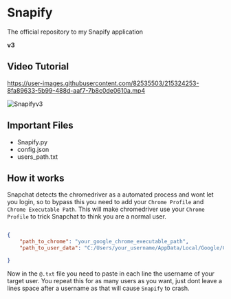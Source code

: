 # Snapify
The official repository to my Snapify application

**v3**


## Video Tutorial

https://user-images.githubusercontent.com/82535503/215324253-8fa89633-5b99-488d-aaf7-7b8c0de0610a.mp4


![Snapifyv3](https://user-images.githubusercontent.com/82535503/215324658-8590107c-b7ba-458f-be8a-b268b3c6d2de.png)


## Important Files

- Snapify.py
- config.json
- users_path.txt


## How it works

Snapchat detects the chromedriver as a automated process and wont let you login, so to bypass this you need to add your `Chrome Profile` and `Chrome Executable Path`. This will make chromedriver use your `Chrome Profile` to trick Snapchat to think you are a normal user. 


```json

{
    "path_to_chrome": "your_google_chrome_executable_path",
    "path_to_user_data": "C:/Users/your_username/AppData/Local/Google/Chrome/User Data/Default",

}   
```

Now in the `@.txt` file you need to paste in each line the username of your target user. You repeat this for as many users as you want, just dont leave a lines space after  a username as that will cause `Snapify` to crash.





